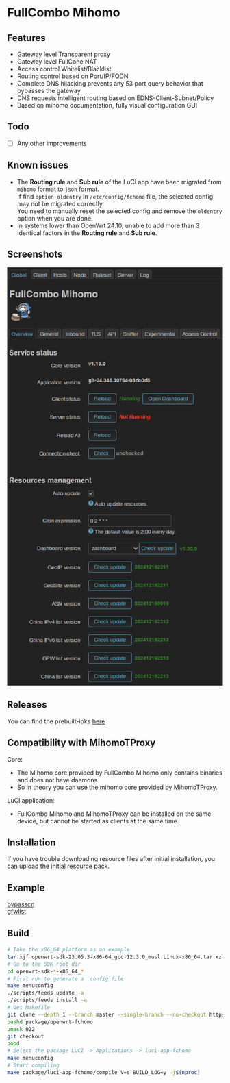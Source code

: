 # FullCombo Mihomo

## Features

- Gateway level Transparent proxy
- Gateway level FullCone NAT
- Access control Whitelist/Blacklist
- Routing control based on Port/IP/FQDN
- Complete DNS hijacking prevents any 53 port query behavior that bypasses the gateway
- DNS requests intelligent routing based on EDNS-Client-Subnet/Policy
- Based on mihomo documentation, fully visual configuration GUI

## Todo

- [ ] Any other improvements

## Known issues

- The **Routing rule** and **Sub rule** of the LuCI app have been migrated from `mihomo` format to `json` format.</br>
  If find `option oldentry` in `/etc/config/fchomo` file, the selected config may not be migrated correctly.</br>
  You need to manually reset the selected config and remove the `oldentry` option when you are done.
- In systems lower than OpenWrt 24.10, unable to add more than 3 identical factors in the **Routing rule** and **Sub rule**.

## Screenshots

![global](assets/img/global.png "global")

## Releases

You can find the prebuilt-ipks [here](https://fantastic-packages.github.io/packages/)

## Compatibility with MihomoTProxy

Core:

- The Mihomo core provided by FullCombo Mihomo only contains binaries and does not have daemons.
- So in theory you can use the mihomo core provided by MihomoTProxy.

LuCI application:

- FullCombo Mihomo and MihomoTProxy can be installed on the same device, but cannot be started as clients at the same time.

## Installation

If you have trouble downloading resource files after initial installation, you can upload the [initial resource pack][].

## Example

[bypasscn](./luci-app-fchomo/docs/example/bypasscn.config)</br>
[gfwlist](./luci-app-fchomo/docs/example/gfwlist.config)

## Build

``` bash
# Take the x86_64 platform as an example
tar xjf openwrt-sdk-23.05.3-x86-64_gcc-12.3.0_musl.Linux-x86_64.tar.xz
# Go to the SDK root dir
cd openwrt-sdk-*-x86_64_*
# First run to generate a .config file
make menuconfig
./scripts/feeds update -a
./scripts/feeds install -a
# Get Makefile
git clone --depth 1 --branch master --single-branch --no-checkout https://github.com/muink/openwrt-fchomo.git package/openwrt-fchomo
pushd package/openwrt-fchomo
umask 022
git checkout
popd
# Select the package LuCI -> Applications -> luci-app-fchomo
make menuconfig
# Start compiling
make package/luci-app-fchomo/compile V=s BUILD_LOG=y -j$(nproc)
```

[initial resource pack]: https://github.com/muink/openwrt-fchomo/raw/refs/heads/initialpack/initial.tgz
